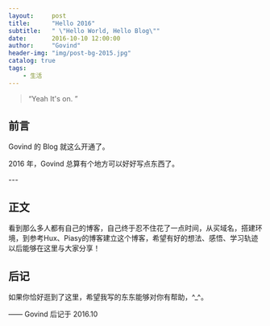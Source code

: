 ```yaml
---
layout:     post
title:      "Hello 2016"
subtitle:   " \"Hello World, Hello Blog\""
date:       2016-10-10 12:00:00
author:     "Govind"
header-img: "img/post-bg-2015.jpg"
catalog: true
tags:
    - 生活
---
```


> “Yeah It's on. ”


## 前言

Govind 的 Blog 就这么开通了。

2016 年，Govind 总算有个地方可以好好写点东西了。

<p id = "build"></p>
---

## 正文

看到那么多人都有自己的博客，自己终于忍不住花了一点时间，从买域名，搭建环境，到参考Hux、Piasy的博客建立这个博客，希望有好的想法、感悟、学习轨迹以后能够在这里与大家分享！



## 后记


如果你恰好逛到了这里，希望我写的东东能够对你有帮助，^_^。

—— Govind 后记于 2016.10

